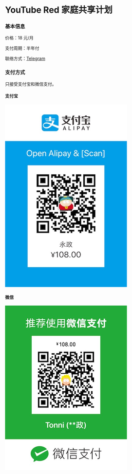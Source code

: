 # YouTube Red 家庭共享计划

### 基本信息

价格：18 元/月

支付周期：半年付

联络方式：[Telegram](https://t.me/joinchat/BX8nShEBrznB0WehJq_EGQ)

### 支付方式

只接受支付宝和微信支付。

#### 支付宝

![ali-pay](./youtube-red-family-subscription-sharing/ali-pay.JPG)

#### 微信

![wechat-pay](./youtube-red-family-subscription-sharing/wechat-pay.JPG)
